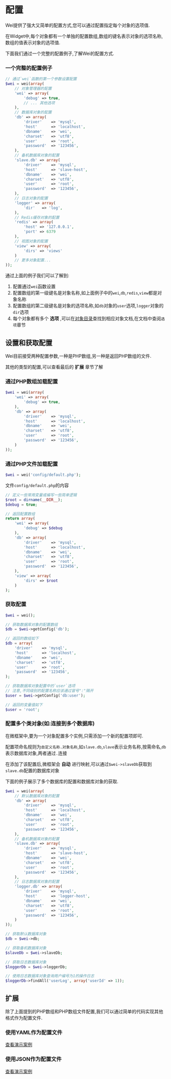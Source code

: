 # 配置

Wei提供了强大又简单的配置方式,您可以通过配置指定每个对象的选项值.

在Widget中,每个对象都有一个单独的配置数组,数组的键名表示对象的选项名称,数组的值表示对象的选项值.

下面我们通过一个完整的配置例子,了解Wei的配置方式.

### 一个完整的配置例子

```php
// 通过`wei`函数的第一个参数设置配置
$wei = wei(array(
    // 对象管理器的配置
    'wei' => array(
        'debug' => true,
        // ... 其他选项
    ),
    // 数据库对象的配置
    'db' => array(
        'driver'    => 'mysql',
        'host'      => 'localhost',
        'dbname'    => 'wei',
        'charset'   => 'utf8',
        'user'      => 'root',
        'password'  => '123456',
    ),
    // 备机数据库对象的配置
    'slave.db' => array(
        'driver'    => 'mysql',
        'host'      => 'slave-host',
        'dbname'    => 'wei',
        'charset'   => 'utf8',
        'user'      => 'root',
        'password'  => '123456',
    ),
    // 日志对象的配置
    'logger' => array(
        'dir'   => 'log',
    ),
    // Redis缓存对象的配置
    'redis' => array(
        'host' => '127.0.0.1',
        'port' => 6379
    ),
    // 视图对象的配置
    'view' => array(
        'dirs' => 'views'
    )
    // 更多对象配置...
));
```

通过上面的例子我们可以了解到:

1. 配置通过`wei`函数设置
2. 配置数组的第一级键名是对象名称,如上面例子中的`wei`,`db`,`redis`,`view`都是对象名称
3. 配置数组的第二级键名是对象的选项名称,如`db`对象的`user`选项,`logger`对象的`dir`选项
4. 每个对象都有多个 **选项** ,可以在[对象目录](README.md)查找到相应对象文档,在文档中查阅`选项`章节

## 设置和获取配置

Wei目前接受两种配置参数,一种是PHP数组,另一种是返回PHP数组的文件.

其他的类型的配置,可以查看最后的 **扩展** 章节了解

### 通过PHP数组加载配置

```php
$wei = wei(array(
    'wei' => array(
        'debug' => true,
    ),
    'db' => array(
        'driver'    => 'mysql',
        'host'      => 'localhost',
        'dbname'    => 'wei',
        'charset'   => 'utf8',
        'user'      => 'root',
        'password'  => '123456',
    )
));
```

### 通过PHP文件加载配置

```php
$wei = wei('config/default.php');
```

文件`config/default.php`的内容

```php
// 定义一些常用变量或编写一些简单逻辑
$root = dirname(__DIR__);
$debug = true;

// 返回配置数组
return array(
    'wei' => array(
        'debug' => $debug
    ),
    'db' => array(
        'driver'    => 'mysql',
        'host'      => 'localhost',
        'dbname'    => 'wei',
        'charset'   => 'utf8',
        'user'      => 'root',
        'password'  => '123456',
    ),
    'view' => array(
        'dirs' => $root
    )
);
```

### 获取配置

```php
$wei = wei();

// 获取数据库对象的配置数组
$db = $wei->getConfig('db');

// 返回的数组如下
$db = array(
    'driver'    => 'mysql',
    'host'      => 'localhost',
    'dbname'    => 'wei',
    'charset'   => 'utf8',
    'user'      => 'root',
    'password'  => '123456',
);

// 获取数据库对象配置中的`user`选项
// 注意,不同级别的配置名称应该通过冒号":"隔开
$user = $wei->getConfig('db:user');

// 返回的变量值如下
$user = 'root';
```

### 配置多个类对象(如:连接到多个数据库)

在微框架中,要为一个对象配置多个实例,只需添加一个新的配置项即可.

配置项命名规则为`自定义名称.对象名称`,如`slave.db`,`slave`表示业务名称,按需命名,`db`表示数据库对象,两者通过`.`连接

在添加了该配置后,微框架会 **自动** 进行映射,可以通过`$wei->slaveDb`获取到`slave.db`配置的数据库对象

下面的例子展示了多个数据库的配置和数据库对象的获取.

```php
$wei = wei(array(
    // 默认数据库对象的配置
    'db' => array(
        'driver'    => 'mysql',
        'host'      => 'localhost',
        'dbname'    => 'wei',
        'charset'   => 'utf8',
        'user'      => 'root',
        'password'  => '123456',
    ),
    // 备机数据库对象的配置
    'slave.db' => array(
        'driver'    => 'mysql',
        'host'      => 'slave-host',
        'dbname'    => 'wei',
        'charset'   => 'utf8',
        'user'      => 'root',
        'password'  => '123456',
    ),
    // 日志数据库对象的配置
    'logger.db' => array(
        'driver'    => 'mysql',
        'host'      => 'logger-host',
        'dbname'    => 'wei',
        'charset'   => 'utf8',
        'user'      => 'root',
        'password'  => '123456',
    )
));

// 获取默认数据库对象
$db = $wei->db;

// 获取备机数据库对象
$slaveDb = $wei->slaveDb;

// 获取日志数据库对象
$loggerDb = $wei->loggerDb;

// 使用日志数据库对象查询用户编号为1的操作日志
$loggerDb->findAll('userLog', array('userId' => 1));
```

## 扩展

除了上面提到的PHP数组和PHP数组文件配置,我们可以通过简单的代码实现其他格式作为配置文件.

### 使用YAML作为配置文件

[查看演示案例](../../../demos/using-yaml-as-configuration-file)

### 使用JSON作为配置文件

[查看演示案例](../../../demos/using-json-as-wei-configuration-file)
